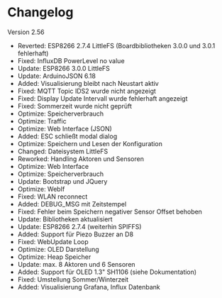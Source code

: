 # Changelog

Version 2.56

- Reverted: ESP8266 2.7.4 LittleFS (Boardbibliotheken 3.0.0 und 3.0.1 fehlerhaft)
- Fixed:    InfluxDB PowerLevel no value
- Update:   ESP8266 3.0.0 LittleFS
- Update:   ArduinoJSON 6.18
- Added:    Visualisierung bleibt nach Neustart aktiv
- Fixed:    MQTT Topic IDS2 wurde nicht angezeigt
- Fixed:    Display Update Intervall wurde fehlerhaft angezeigt
- Fixed:    Sommerzeit wurde nicht geprüft
- Optimize: Speicherverbrauch
- Optimize: Traffic
- Optimize: Web Interface (JSON)
- Added:    ESC schließt modal dialog
- Optimize: Speichern und Lesen der Konfiguration
- Changed:  Dateisystem LittleFS
- Reworked: Handling Aktoren und Sensoren
- Optimize: Web Interface
- Optimize: Speicherverbrauch
- Update:   Bootstrap und JQuery
- Optimize: WebIf
- Fixed:    WLAN reconnect
- Added:    DEBUG_MSG mit Zeitstempel
- Fixed:    Fehler beim Speichern negativer Sensor Offset behoben
- Update:   Bibliotheken aktualisiert
- Update:   ESP8266 2.7.4 (weiterhin SPIFFS)
- Added:    Support für Piezo Buzzer an D8
- Fixed:    WebUpdate Loop
- Optimize: OLED Darstellung
- Optimize: Heap Speicher
- Update:   max. 8 Aktoren und 6 Sensoren
- Added:    Support für OLED 1.3" SH1106 (siehe Dokumentation)
- Fixed:    Umstellung Sommer/Winterzeit
- Added:    Visualisierung Grafana, Influx Datenbank
